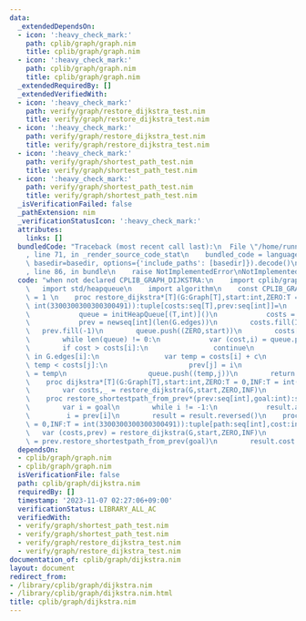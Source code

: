 ```yaml
---
data:
  _extendedDependsOn:
  - icon: ':heavy_check_mark:'
    path: cplib/graph/graph.nim
    title: cplib/graph/graph.nim
  - icon: ':heavy_check_mark:'
    path: cplib/graph/graph.nim
    title: cplib/graph/graph.nim
  _extendedRequiredBy: []
  _extendedVerifiedWith:
  - icon: ':heavy_check_mark:'
    path: verify/graph/restore_dijkstra_test.nim
    title: verify/graph/restore_dijkstra_test.nim
  - icon: ':heavy_check_mark:'
    path: verify/graph/restore_dijkstra_test.nim
    title: verify/graph/restore_dijkstra_test.nim
  - icon: ':heavy_check_mark:'
    path: verify/graph/shortest_path_test.nim
    title: verify/graph/shortest_path_test.nim
  - icon: ':heavy_check_mark:'
    path: verify/graph/shortest_path_test.nim
    title: verify/graph/shortest_path_test.nim
  _isVerificationFailed: false
  _pathExtension: nim
  _verificationStatusIcon: ':heavy_check_mark:'
  attributes:
    links: []
  bundledCode: "Traceback (most recent call last):\n  File \"/home/runner/.local/lib/python3.10/site-packages/onlinejudge_verify/documentation/build.py\"\
    , line 71, in _render_source_code_stat\n    bundled_code = language.bundle(stat.path,\
    \ basedir=basedir, options={'include_paths': [basedir]}).decode()\n  File \"/home/runner/.local/lib/python3.10/site-packages/onlinejudge_verify/languages/nim.py\"\
    , line 86, in bundle\n    raise NotImplementedError\nNotImplementedError\n"
  code: "when not declared CPLIB_GRAPH_DIJKSTRA:\n    import cplib/graph/graph\n \
    \   import std/heapqueue\n    import algorithm\n    const CPLIB_GRAPH_DIJKSTRA*\
    \ = 1 \n    proc restore_dijkstra*[T](G:Graph[T],start:int,ZERO:T = 0,INF:T =\
    \ int(3300300300300300491)):tuple[costs:seq[T],prev:seq[int]]=\n        var\n\
    \            queue = initHeapQueue[(T,int)]()\n            costs = newSeq[T](len(G.edges))\n\
    \            prev = newseq[int](len(G.edges))\n        costs.fill(INF)\n     \
    \   prev.fill(-1)\n        queue.push((ZERO,start))\n        costs[start] = ZERO\n\
    \        while len(queue) != 0:\n            var (cost,i) = queue.pop()\n    \
    \        if cost > costs[i]:\n                continue\n            for (j,c)\
    \ in G.edges[i]:\n                var temp = costs[i] + c\n                if\
    \ temp < costs[j]:\n                    prev[j] = i\n                    costs[j]\
    \ = temp\n                    queue.push((temp,j))\n        return (costs,prev)\n\
    \    proc dijkstra*[T](G:Graph[T],start:int,ZERO:T = 0,INF:T = int(3300300300300300491)):seq[T]=\n\
    \        var costs,_ = restore_dijkstra(G,start,ZERO,INF)\n        return costs\n\
    \    proc restore_shortestpath_from_prev*(prev:seq[int],goal:int):seq[int]=\n\
    \        var i = goal\n        while i != -1:\n            result.add(i)\n   \
    \         i = prev[i]\n        result = result.reversed()\n    proc shortest_path*[T](G:Graph[T],start:int,goal:int,ZERO:T\
    \ = 0,INF:T = int(3300300300300300491)):tuple[path:seq[int],cost:int]=\n     \
    \   var (costs,prev) = restore_dijkstra(G,start,ZERO,INF)\n        result.path\
    \ = prev.restore_shortestpath_from_prev(goal)\n        result.cost = costs[goal]"
  dependsOn:
  - cplib/graph/graph.nim
  - cplib/graph/graph.nim
  isVerificationFile: false
  path: cplib/graph/dijkstra.nim
  requiredBy: []
  timestamp: '2023-11-07 02:27:06+09:00'
  verificationStatus: LIBRARY_ALL_AC
  verifiedWith:
  - verify/graph/shortest_path_test.nim
  - verify/graph/shortest_path_test.nim
  - verify/graph/restore_dijkstra_test.nim
  - verify/graph/restore_dijkstra_test.nim
documentation_of: cplib/graph/dijkstra.nim
layout: document
redirect_from:
- /library/cplib/graph/dijkstra.nim
- /library/cplib/graph/dijkstra.nim.html
title: cplib/graph/dijkstra.nim
---
```

